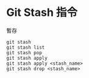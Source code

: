 # Git Stash 指令

暫存

```
git stash
git stash list
git stash pop
git stash apply
git stash apply <stash_name>
git stash drop <stash_name>
```